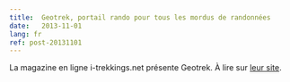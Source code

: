 ```yaml
---
title:  Geotrek, portail rando pour tous les mordus de randonnées
date:   2013-11-01
lang: fr
ref: post-20131101
---
```


La magazine en ligne i-trekkings.net présente Geotrek. À lire sur <a target="_blank" href="http://www.i-trekkings.net/news/index.php?val=2369_geotrek+portail+rando+pour+tous+mordus+randonnees">leur site</a>.